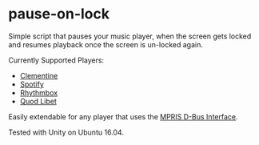 # pause-on-lock
Simple script that pauses your music player, when the screen gets locked and resumes playback once the screen is un-locked again.

Currently Supported Players:
- [Clementine](https://www.clementine-player.org/)
- [Spotify](https://www.spotify.com/us/download/linux/)
- [Rhythmbox](https://wiki.gnome.org/Apps/Rhythmbox)
- [Quod Libet](https://quodlibet.readthedocs.io/en/latest/)

Easily extendable for any player that uses the [MPRIS D-Bus Interface](https://specifications.freedesktop.org/mpris-spec/latest/).


Tested with Unity on Ubuntu 16.04.
